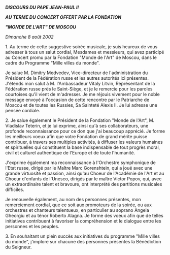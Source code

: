 ***DISCOURS DU PAPE JEAN-PAUL II***

***AU TERME DU CONCERT OFFERT PAR LA FONDATION***

***"MONDE DE L'ART" DE MOSCOU***

*Dimanche 8 août 2002*

1\. Au terme de cette suggestive soirée musicale, je suis heureux de vous adresser à tous un salut cordial, Mesdames et messieurs, qui avez participé au Concert promu par la Fondation "Monde de l'Art" de Moscou, dans le cadre du Programme "Mille villes du monde".

Je salue M. Dimitry Medvedev, Vice-directeur de l'administration du Président de la Fédération russe et les autres autorités ici présentes. J'étends mon salut à M. l'Ambassadeur Vitaly Litvin, Représentant de la Fédération russe près le Saint-Siège, et je le remercie pour les paroles courtoises qu'il vient de m'adresser. Je me réjouis vivement pour le noble message envoyé à l'occasion de cette rencontre par le Patriarche de Moscou et de toutes les Russies, Sa Sainteté Alexis II. Je lui adresse une pensée cordiale.

2\. Je salue également le Président de la Fondation "Monde de l'Art", M. Vladislav Teterin, et je lui exprime, ainsi qu'à ses collaborateurs, une profonde reconnaissance pour ce don que j'ai beaucoup apprécié. Je forme les meilleurs voeux afin que votre Fondation de grand mérite puisse contribuer, à travers ses multiples activités, à diffuser les valeurs humaines et spirituelles qui constituent la base indispensable de tout progrès moral, civil et culturel authentique de l'Europe et de toute l'humanité.

J'exprime également ma reconnaissance à l'Orchestre symphonique de l'Etat russe, dirigé par le Maître Marc Gorenshtein, qui a joué avec une grande virtuosité et passion, ainsi qu'au Choeur de l'Académie de l'Art et au Choeur d'enfants de l'Unesco, dirigés par le maître Victor Popov, qui, avec un extraordinaire talent et bravoure, ont interprété des partitions musicales difficiles.

Je renouvelle également, au nom des personnes présentes, mon remerciement cordial, que ce soit aux promoteurs de la soirée, ou aux orchestres et chanteurs talentueux, en particulier au soprano Angela Gheorgiu et au ténor Roberto Alagna. Je forme des voeux afin que de telles initiatives contribuent à favoriser la compréhension et le dialogue entre les personnes et les peuples.

3\. En souhaitant un plein succès aux initiatives du programme "Mille villes du monde", j'implore sur chacune des personnes présentes la Bénédiction du Seigneur.